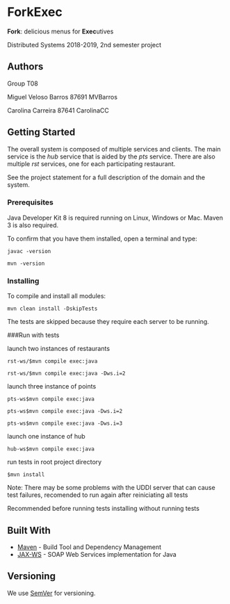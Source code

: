 # ForkExec

**Fork**: delicious menus for **Exec**utives

Distributed Systems 2018-2019, 2nd semester project

## Authors

Group T08

Miguel Veloso Barros 87691 MVBarros

Carolina Carreira 87641 CarolinaCC

## Getting Started

The overall system is composed of multiple services and clients.
The main service is the _hub_ service that is aided by the _pts_ service.
There are also multiple _rst_ services, one for each participating restaurant.

See the project statement for a full description of the domain and the system.



### Prerequisites

Java Developer Kit 8 is required running on Linux, Windows or Mac.
Maven 3 is also required.

To confirm that you have them installed, open a terminal and type:

```
javac -version

mvn -version
```


### Installing

To compile and install all modules:

```
mvn clean install -DskipTests
```

The tests are skipped because they require each server to be running.

###Run with tests

launch two instances of restaurants

```
rst-ws/$mvn compile exec:java
```

```
rst-ws/$mvn compile exec:java -Dws.i=2
```

launch three instance of points

```
pts-ws$mvn compile exec:java
```

```
pts-ws$mvn compile exec:java -Dws.i=2
```

```
pts-ws$mvn compile exec:java -Dws.i=3
```

launch one instance of hub

```
hub-ws$mvn compile exec:java
```

run tests in root project directory

```
$mvn install
```


Note: There may be some problems with the UDDI server that can cause test failures, recomended to run again after reiniciating all tests

Recommended before running tests installing without running tests

## Built With

* [Maven](https://maven.apache.org/) - Build Tool and Dependency Management
* [JAX-WS](https://javaee.github.io/metro-jax-ws/) - SOAP Web Services implementation for Java



## Versioning

We use [SemVer](http://semver.org/) for versioning.



